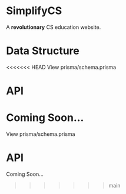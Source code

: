 # SimplifyCS

A **revolutionary** CS education website.

# Data Structure

<<<<<<< HEAD
View prisma/schema.prisma

# API

# Coming Soon...

View prisma/schema.prisma

# API

Coming Soon...

> > > > > > > main
